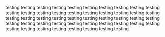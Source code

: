 testing testing testing testing testing testing testing testing testing testing testing testing testing testing testing testing testing testing testing testing testing testing testing testing testing testing testing testing testing testing testing testing testing testing testing testing testing testing testing testing testing testing testing testing testing testing testing testing 
